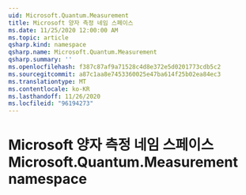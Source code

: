 ```yaml
---
uid: Microsoft.Quantum.Measurement
title: Microsoft 양자 측정 네임 스페이스
ms.date: 11/25/2020 12:00:00 AM
ms.topic: article
qsharp.kind: namespace
qsharp.name: Microsoft.Quantum.Measurement
qsharp.summary: ''
ms.openlocfilehash: f387c87af9a71528c4d8e372e5d0201773cdb5c2
ms.sourcegitcommit: a87c1aa8e7453360025e47ba614f25b02ea84ec3
ms.translationtype: MT
ms.contentlocale: ko-KR
ms.lasthandoff: 11/26/2020
ms.locfileid: "96194273"
---
```

# <a name="microsoftquantummeasurement-namespace"></a><span data-ttu-id="1bdd4-102">Microsoft 양자 측정 네임 스페이스</span><span class="sxs-lookup"><span data-stu-id="1bdd4-102">Microsoft.Quantum.Measurement namespace</span></span>



